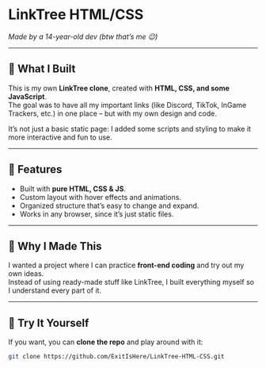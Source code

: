 # LinkTree HTML/CSS

*Made by a 14-year-old dev (btw that’s me 😉)*

---

## 📖 What I Built

This is my own **LinkTree clone**, created with **HTML, CSS, and some JavaScript**.  
The goal was to have all my important links (like Discord, TikTok, InGame Trackers, etc.) in one place – but with my own design and code.

It’s not just a basic static page: I added some scripts and styling to make it more interactive and fun to use.

---

## 🎨 Features

- Built with **pure HTML, CSS & JS**.  
- Custom layout with hover effects and animations.  
- Organized structure that’s easy to change and expand.  
- Works in any browser, since it’s just static files.  

---

## 🔧 Why I Made This

I wanted a project where I can practice **front-end coding** and try out my own ideas.  
Instead of using ready-made stuff like LinkTree, I built everything myself so I understand every part of it.  

---

## 🚀 Try It Yourself

If you want, you can **clone the repo** and play around with it:

```bash
git clone https://github.com/ExitIsHere/LinkTree-HTML-CSS.git

